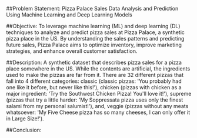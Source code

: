 
##Problem Statement:
Pizza Palace Sales Data Analysis and Prediction Using Machine Learning and Deep Learning Models

##Objective:
To leverage machine learning (ML) and deep learning (DL) techniques to analyze and predict pizza sales at Pizza Palace, a synthetic pizza place in the US. By understanding the sales patterns and predicting future sales, Pizza Palace aims to optimize inventory, improve marketing strategies, and enhance overall customer satisfaction.

##Description:
A synthetic dataset that describes pizza sales for a pizza place somewhere in the US. While the contents are artificial, the ingredients used to make the pizzas are far from it. There are 32 different pizzas that fall into 4 different categories: classic (classic pizzas: 'You probably had one like it before, but never like this!'), chicken (pizzas with chicken as a major ingredient: 'Try the Southwest Chicken Pizza! You'll love it!'), supreme (pizzas that try a little harder: 'My Soppressata pizza uses only the finest salami from my personal salumist!'), and, veggie (pizzas without any meats whatsoever: 'My Five Cheese pizza has so many cheeses, I can only offer it in Large Size!').

##Conclusion:
